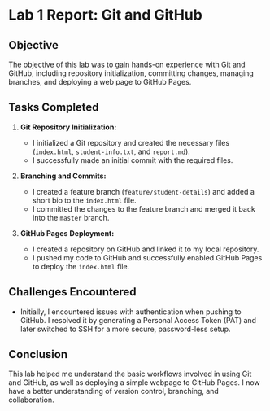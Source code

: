 # Lab 1 Report: Git and GitHub

## Objective
The objective of this lab was to gain hands-on experience with Git and GitHub, including repository initialization, committing changes, managing branches, and deploying a web page to GitHub Pages.

## Tasks Completed

1. **Git Repository Initialization:**
   - I initialized a Git repository and created the necessary files (`index.html`, `student-info.txt`, and `report.md`).
   - I successfully made an initial commit with the required files.

2. **Branching and Commits:**
   - I created a feature branch (`feature/student-details`) and added a short bio to the `index.html` file.
   - I committed the changes to the feature branch and merged it back into the `master` branch.

3. **GitHub Pages Deployment:**
   - I created a repository on GitHub and linked it to my local repository.
   - I pushed my code to GitHub and successfully enabled GitHub Pages to deploy the `index.html` file.

## Challenges Encountered

- Initially, I encountered issues with authentication when pushing to GitHub. I resolved it by generating a Personal Access Token (PAT) and later switched to SSH for a more secure, password-less setup.

## Conclusion

This lab helped me understand the basic workflows involved in using Git and GitHub, as well as deploying a simple webpage to GitHub Pages. I now have a better understanding of version control, branching, and collaboration.
